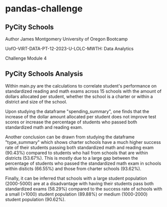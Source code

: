 # pandas-challenge

## PyCity Schools

Author James Montgomery University of Oregon Bootcamp

UofO-VIRT-DATA-PT-12-2023-U-LOLC-MWTH: Data Analytics

Challenge Module 4

## PyCity Schools Analysis

Within main.py are the calculations to correlate student's performance on standardized reading and math exams across 15 schools with the amount of dollars allocated per student, whether the school is a charter or within a district and size of the school.

Upon studying the dataframe "spending_summary", one finds that the increase of the dollar amount allocated per student does not improve test scores or increase the percentage of students who passed both standardized math and reading exam.

Another conclusion can be drawn from studying the dataframe "type_summary" which shows charter schools have a much higher success rate of their students passing both standardized math and reading exam (90.43%) compared to students who hail from schools that are within districts (53.67%). This is mostly due to a large gap between the percentage of students who passed the standardized math exam in schools within disticts (66.55%) and those from charter schools (93.62%).

Finally, it can be inferred that schools with a large student population (2000-5000) are at a disadvantage with having their students pass both standardized exams (58.29%) compared to the success rate of schools with a small (>1000) student population (89.88%) or medium (1000-2000) student population (90.62%).

